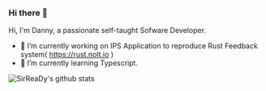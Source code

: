 ### Hi there 👋

Hi, I'm Danny, a passionate self-taught Sofware Developer.

- 🔭 I’m currently working on IPS Application to reproduce Rust Feedback system( https://rust.nolt.io )
- 🌱 I’m currently learning Typescript.


<img align="center" src="https://github-readme-stats.vercel.app/api?username=SirReaDy&show_icons=true&include_all_commits=true&theme=material-palenight&count_private=true" alt="SirReaDy's github stats" />
